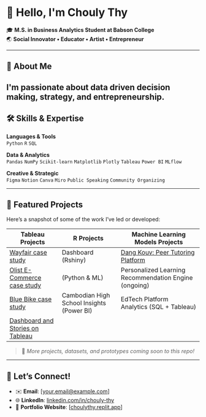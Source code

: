 # 👋 Hello, I'm Chouly Thy

🎓 **M.S. in Business Analytics Student at Babson College**  
🌏 **Social Innovator • Educator • Artist • Entrepreneur**

---

## 📖 About Me

I'm passionate about **data driven decision making, strategy, and entrepreneurship**. 
---

## 🛠️ Skills & Expertise

**Languages & Tools**  
`Python` `R` `SQL` 

**Data & Analytics**  
`Pandas` `NumPy` `Scikit-learn` `Matplotlib` `Plotly` `Tableau` `Power BI` `MLflow`

**Creative & Strategic**  
`Figma` `Notion` `Canva` `Miro` `Public Speaking` `Community Organizing`

---

## 🚀 Featured Projects

Here’s a snapshot of some of the work I’ve led or developed:

| **Tableau Projects**             | **R Projects**                               | **Machine Learning Models Projects**                           |
|---------------------------------------------|-------------------------------------------------------------|----------------------------------------------------------|
| [Wayfair case study](https://github.com/choulythy/Wayfair-A-B-Testing-Case)        | Dashboard (Rshiny)            | [Dang Kouv: Peer Tutoring Platform](#)                   |
| [Olist E-Commerce case study](https://github.com/choulythy/Olist-E-commerce-Case-)               |  (Python & ML)                 | Personalized Learning Recommendation Engine (ongoing)    |
| [Blue Bike case study](https://github.com/choulythy/Blue-Bike-Case/blob/main/README.md)  | Cambodian High School Insights (Power BI)                   | EdTech Platform Analytics (SQL + Tableau)                | 
| [Dashboard and Stories on Tableau]([https://github.com/choulythy/Wayfair-A-B-Testing-Case](https://public.tableau.com/views/Homeworkweek12DashboardandStories/Story1?:language=en-US&:sid=&:redirect=auth&:display_count=n&:origin=viz_share_link))        |            |                |


> 📌 *More projects, datasets, and prototypes coming soon to this repo!*

---

## 🌟 Let’s Connect!

- ✉️ **Email**: [your.email@example.com]  
- 🌐 **LinkedIn**: [linkedin.com/in/chouly-thy](https://www.linkedin.com/in/chouly-thy)  
- 🧠 **Portfolio Website**: [[choulythy.replit.app](https://choulythy.replit.app/)]  
